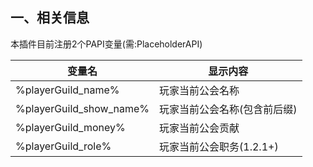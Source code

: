 ## 一、相关信息
本插件目前注册2个PAPI变量(需:PlaceholderAPI)

| 变量名                     | 显示内容             |
|-------------------------|------------------|
| %playerGuild_name%      | 玩家当前公会名称         |
| %playerGuild_show_name% | 玩家当前公会名称(包含前后缀)  |
| %playerGuild_money%     | 玩家当前公会贡献         |
| %playerGuild_role%      | 玩家当前公会职务(1.2.1+) |